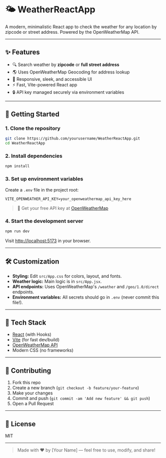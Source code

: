# 🌤️ WeatherReactApp

A modern, minimalistic React app to check the weather for any location by zipcode or street address. Powered by the OpenWeatherMap API.

---

## ✨ Features
- 🔍 Search weather by **zipcode** or **full street address**
- 🌎 Uses OpenWeatherMap Geocoding for address lookup
- 📱 Responsive, sleek, and accessible UI
- ⚡ Fast, Vite-powered React app
- 🔒 API key managed securely via environment variables

---
## 🚀 Getting Started

### 1. **Clone the repository**
```bash
git clone https://github.com/yourusername/WeatherReactApp.git
cd WeatherReactApp
```

### 2. **Install dependencies**
```bash
npm install
```

### 3. **Set up environment variables**
Create a `.env` file in the project root:
```env
VITE_OPENWEATHER_API_KEY=your_openweathermap_api_key_here
```
> 🔑 Get your free API key at [OpenWeatherMap](https://openweathermap.org/api)

### 4. **Start the development server**
```bash
npm run dev
```
Visit [http://localhost:5173](http://localhost:5173) in your browser.

---

## 🛠️ Customization
- **Styling:** Edit `src/App.css` for colors, layout, and fonts.
- **Weather logic:** Main logic is in `src/App.jsx`.
- **API endpoints:** Uses OpenWeatherMap's `/weather` and `/geo/1.0/direct` endpoints.
- **Environment variables:** All secrets should go in `.env` (never commit this file!).

---

## 🧩 Tech Stack
- [React](https://react.dev/) (with Hooks)
- [Vite](https://vitejs.dev/) (for fast dev/build)
- [OpenWeatherMap API](https://openweathermap.org/api)
- Modern CSS (no frameworks)

---

## 🤝 Contributing
1. Fork this repo
2. Create a new branch (`git checkout -b feature/your-feature`)
3. Make your changes
4. Commit and push (`git commit -am 'Add new feature' && git push`)
5. Open a Pull Request

---

## 📄 License
MIT

---

> Made with ❤️ by [Your Name] — feel free to use, modify, and share!
